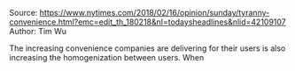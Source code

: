 Source: https://www.nytimes.com/2018/02/16/opinion/sunday/tyranny-convenience.html?emc=edit_th_180218&nl=todaysheadlines&nlid=42109107
Author: Tim Wu

The increasing convenience companies are delivering for their users is also increasing the homogenization between users.
When 